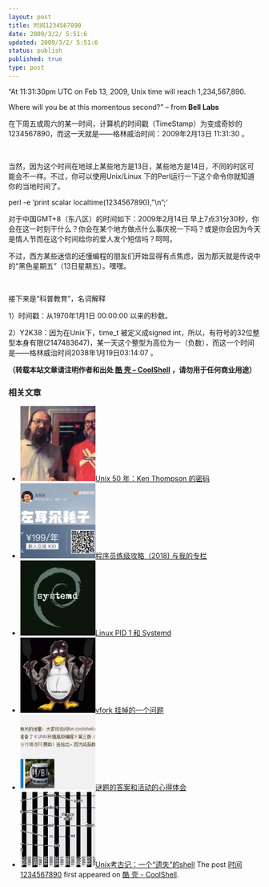 ```yaml
---
layout: post
title: 时间1234567890
date: 2009/3/2/ 5:51:6
updated: 2009/3/2/ 5:51:6
status: publish
published: true
type: post
---
```


“At 11:31:30pm UTC on Feb 13, 2009, Unix time will reach 1,234,567,890.  

Where will you be at this momentous second?” – from **Bell Labs** 


在下周五或周六的某一时间，计算机的时间戳（TimeStamp）为变成奇妙的1234567890，而这一天就是——格林威治时间：2009年2月13日 11:31:30 。


 


当然，因为这个时间在地球上某些地方是13日，某些地方是14日，不同的时区可能会不一样。不过，你可以使用Unix/Linux 下的Perl运行一下这个命令你就知道你的当地时间了。



perl -e ‘print scalar localtime(1234567890),”\\n”;’


对于中国GMT+8（东八区）的时间如下：2009年2月14日 早上7点31分30秒，你会在这一时刻干什么？你会在某个地方做点什么事庆祝一下吗？或是你会因为今天是情人节而在这个时间给你的爱人发个短信吗？呵呵。


不过，西方某些迷信的还懂编程的朋友们开始显得有点焦虑，因为那天就是传说中的“黑色星期五”（13日星期五）。嘿嘿。


 


接下来是“科普教育”，名词解释


1）时间戳：从1970年1月1日 00:00:00 以来的秒数。


2）Y2K38：因为在Unix下，time\_t 被定义成signed int，所以，有符号的32位整型本身有限(2147483647)，某一天这个整型为高位为一（负数），而这一个时间是——格林威治时间2038年1月19日03:14:07 。



**（转载本站文章请注明作者和出处 [酷 壳 – CoolShell](https://coolshell.cn/) ，请勿用于任何商业用途）**



### 相关文章

* [![Unix 50 年：Ken Thompson 的密码](../wp-content/uploads/2019/11/ken.dennis-300x186-1-150x150.jpeg)](https://coolshell.cn/articles/19996.html)[Unix 50 年：Ken Thompson 的密码](https://coolshell.cn/articles/19996.html)
* [![程序员练级攻略（2018)  与我的专栏](../wp-content/uploads/2018/05/300x262-150x150.jpg)](https://coolshell.cn/articles/18360.html)[程序员练级攻略（2018) 与我的专栏](https://coolshell.cn/articles/18360.html)
* [![Linux PID 1 和 Systemd](../wp-content/uploads/2017/07/systemd-1-150x150.jpeg)](https://coolshell.cn/articles/17998.html)[Linux PID 1 和 Systemd](https://coolshell.cn/articles/17998.html)
* [![vfork 挂掉的一个问题](../wp-content/uploads/2014/11/tux-fork-150x150.gif)](https://coolshell.cn/articles/12103.html)[vfork 挂掉的一个问题](https://coolshell.cn/articles/12103.html)
* [![谜题的答案和活动的心得体会](../wp-content/uploads/2014/08/puzzle-150x150.png)](https://coolshell.cn/articles/11847.html)[谜题的答案和活动的心得体会](https://coolshell.cn/articles/11847.html)
* [![Unix考古记：一个“遗失”的shell](../wp-content/uploads/2013/04/figure1-150x150.gif)](https://coolshell.cn/articles/9410.html)[Unix考古记：一个“遗失”的shell](https://coolshell.cn/articles/9410.html)
The post [时间1234567890](https://coolshell.cn/articles/19.html) first appeared on [酷 壳 - CoolShell](https://coolshell.cn).